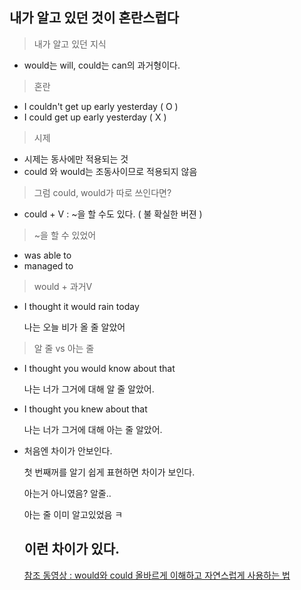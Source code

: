 ## 내가 알고 있던 것이 혼란스럽다

> 내가 알고 있던 지식
- would는 will, could는 can의 과거형이다.

> 혼란
- I couldn't get up early yesterday ( O )
- I could get up early yesterday ( X )

> 시제
- 시제는 동사에만 적용되는 것
- could 와 would는 조동사이므로 적용되지 않음

> 그럼 could, would가 따로 쓰인다면?
- could + V : ~을 할 수도 있다. ( 불 확실한 버젼 )

> ~을 할 수 있었어
- was able to
- managed to

> would + 과거V
- I thought it would rain today
  
  나는 오늘 비가 올 줄 알았어
  
> 알 줄 vs 아는 줄
- I thought you would know about that
  
  나는 너가 그거에 대해 알 줄 알았어.
- I thought you knew about that

  나는 너가 그거에 대해 아는 줄 알았어.
- 처음엔 차이가 안보인다.

  첫 번째꺼를 알기 쉽게 표현하면 차이가 보인다.
  
  아는거 아니였음? 알줄..
  
  아는 줄 이미 알고있었음 ㅋ
  
  이런 차이가 있다.
  ---
  [참조 동영상 : would와 could 올바르게 이해하고 자연스럽게 사용하는 법](https://www.youtube.com/watch?time_continue=2&v=GTCR0fNEyms)
  
